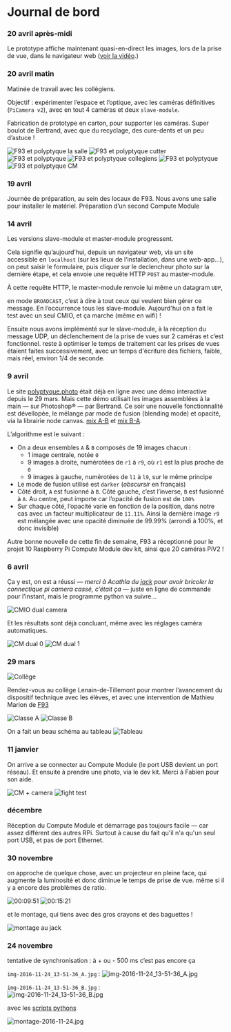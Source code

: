 # Journal de bord

### 20 avril après-midi

Le prototype affiche maintenant quasi-en-direct les images, lors de la prise de vue, dans le navigateur web ([voir la vidéo](https://mastodon.social/media/5BvZ0j3irlTHgpePRls).)

### 20 avril matin

Matinée de travail avec les collègiens.

Objectif : expérimenter l’espace et l’optique, avec les caméras définitives (`PiCamera v2`), avec en tout 4 caméras et deux `slave-module`. 

Fabrication de prototype en carton, pour supporter les caméras. Super boulot de Bertrand, avec que du recyclage, des cure-dents et un peu d’astuce !

![F93 et polyptyque la salle](images/20-04-2017/IMG_5112.jpg)
![F93 et polyptyque cutter](images/20-04-2017/IMG_5113.jpg)
![F93 et polyptyque](images/20-04-2017/IMG_5115.jpg)
![F93 et polyptyque collegiens](images/20-04-2017/IMG_5117.jpg)
![F93 et polyptyque](images/20-04-2017/IMG_5118.jpg)
![F93 et polyptyque CM](images/20-04-2017/IMG_5119.jpg)

### 19 avril

Journée de préparation, au sein des locaux de F93. Nous avons une salle pour installer le matériel. Préparation d’un second Compute Module

### 14 avril


Les versions slave-module et master-module progressent. 

Cela signifie qu’aujourd’hui, depuis un navigateur web, via un site accessible en `localhost` (sur les lieux de l’installation, dans une web-app...), on peut saisir le formulaire, puis cliquer sur le declencheur photo sur la dernière étape, et cela envoie une requête HTTP `POST` au master-module. 

À cette requête HTTP, le master-module renvoie lui même un datagram `UDP`, 

en mode `BROADCAST`, c’est à dire à tout ceux qui veulent bien gérer ce message. En l’occurrence tous les slave-module. Aujourd'hui on a fait le test avec un seul CMIO, et ça marche (même en wifi) ! 

Ensuite nous avons implémenté sur le slave-module, à la réception du message UDP, un déclenchement de la prise de vues sur 2 caméras et c’est fonctionnel. reste à optimiser le temps de traitement car les prises de vues étaient faites successivement, avec un temps d'écriture des fichiers, faible, mais réel, environ 1/4 de seconde. 

### 9 avril

Le site [polyptyque.photo](http://polyptyque.photo/) était déjà en ligne avec une démo interactive depuis le 29 mars. Mais cette démo utilisait les images assemblées à la main — sur Photoshop® — par Bertrand. Ce soir une nouvelle fonctionnalité est dévellopée, le mélange par mode de fusion (blending mode) et opacité, via la librairie node canvas. 
[mix A-B](http://polyptyque.photo/demo-mix-A-B) et [mix B-A](http://polyptyque.photo/demo-mix-B-A).

L’algorithme est le suivant : 

- On a deux ensembles `A` & `B` composés de 19 images chacun :
	- 1 image centrale, notée `0`
	- 9 images à droite, numérotées de `r1` à `r9`, où `r1` est la plus proche de `0`
	- 9 images à gauche, numérotées de `l1` à `l9`, sur le même principe
- Le mode de fusion utilisé est `darker` (_obscursir_ en français) 
- Côté droit, `A` est fusionné à `B`. Côté gauche, c’est l’inverse, `B` est fusionné à `A`. Au centre, peut importe car l’opacité de fusion est de `100%`
- Sur chaque côté, l’opacité varie en fonction de la position, dans notre cas avec un facteur multiplicateur de `11.11%`. Ainsi la dernière image `r9` est mélangée avec une opacité diminuée de 99.99% (arrondi à 100%, et donc invisible) 



Autre bonne nouvelle de cette fin de semaine, F93 a réceptionné pour le projet 10 Raspberry Pi Compute Module dev kit, ainsi que 20 caméras PiV2 !


### 6 avril

Ça y est, on est a réussi — *merci à Acathla du [jack](http://jack.tf) pour avoir bricoler la connectique pi camera cassé, c’était ça* — juste en ligne de commande pour l’instant, mais le programme python va suivre...

![CMIO dual camera](images/cmio-2-dual-cam.jpg)

Et les résultats sont déjà concluant, même avec les réglages caméra automatiques. 

![CM dual 0](images/06-04-2017/cam-test-2017-04-06_00-44-32-0.jpg)
![CM dual 1](images/06-04-2017/cam-test-2017-04-06_00-44-32-1.jpg)

### 29 mars

![Collège](images/college-lenain-de-tillemont.jpg)

Rendez-vous au collège Lenain-de-Tillemont pour montrer l’avancement du dispositif technique avec les élèves, et avec une intervention de Mathieu Marion de [F93](http://f93.fr)

![Classe A](images/classe-a-29-03.jpg)
![Classe B](images/classe-b-29-03.jpg)

On a fait un beau schéma au tableau
![Tableau](images/bertrand-29-03.jpg)



### 11 janvier

On arrive a se connecter au Compute Module (le port USB devient un port réseau). Et ensuite à prendre une photo, via le dev kit. Merci à Fabien pour son aide. 

![CM + camera](images/jack-2017-01-11-cm-camera.jpg)
![fight test](images/cam-test-2017-01-11_22-01-57.jpg)

### décembre 

Réception du Compute Module et démarrage pas toujours facile — car assez différent des autres RPi. Surtout à cause du fait qu'il n'a qu'un seul port USB, et pas de port Ethernet. 

### 30 novembre

on approche de quelque chose, avec un projecteur en pleine face, qui augmente la luminosité et donc diminue le temps de prise de vue.
même si il y a encore des problèmes de ratio. 

![00:09:51](images/img-2016-11-30_22-09-08-yeah.gif)
![00:15:21](images/img-2016-11-30_22-09-13-yeah.gif)

et le montage, qui tiens avec des gros crayons et des baguettes !

![montage au jack](images/montage-30-11-2016-jack.jpg)

### 24 novembre
	
tentative de synchronisation : à + ou - 500 ms c’est pas encore ça

`img-2016-11-24_13-51-36_A.jpg` :
![img-2016-11-24_13-51-36_A.jpg](images/img-2016-11-24_13-51-36_A.jpg)

`img-2016-11-24_13-51-36_B.jpg` :	
![img-2016-11-24_13-51-36_B.jpg](images/img-2016-11-24_13-51-36_B.jpg)

avec les [scripts pythons](python) 

![montage-2016-11-24.jpg](images/montage-2016-11-24.jpg)





